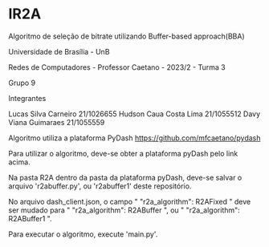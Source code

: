 # IR2A
Algoritmo de seleção de bitrate utilizando Buffer-based approach(BBA)

Universidade de Brasília - UnB

Redes de Computadores - Professor Caetano - 2023/2 - Turma 3

Grupo 9

Integrantes 

Lucas Silva Carneiro 21/1026655
Hudson Caua Costa Lima 21/1055512
Davy Viana Guimaraes 21/1055559

Algoritmo utiliza a plataforma PyDash https://github.com/mfcaetano/pydash

Para utilizar o algoritmo, deve-se obter a plataforma pyDash pelo link acima.

Na pasta R2A dentro da pasta da plataforma pyDash, deve-se salvar o arquivo 'r2abuffer.py', ou 'r2abuffer1' deste repositório.

No arquivo dash_client.json, o campo " "r2a_algorithm": R2AFixed " deve ser mudado para " "r2a_algorithm": R2ABuffer ",
ou " "r2a_algorithm": R2ABuffer1 ".

Para executar o algoritmo, execute 'main.py'.

